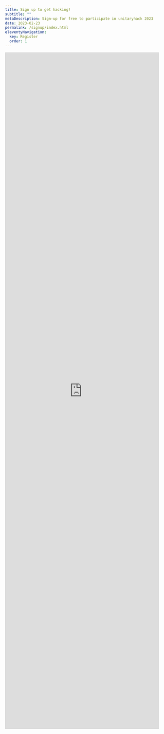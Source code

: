 ```yaml
---
title: Sign up to get hacking!
subtitle: ""
metaDescription: Sign-up for free to participate in unitaryhack 2023
date: 2023-02-23
permalink: /signup/index.html
eleventyNavigation:
  key: Register
  order: 1
---
```

<script src="https://static.airtable.com/js/embed/embed_snippet_v1.js"></script><iframe class="airtable-embed airtable-dynamic-height" src="https://airtable.com/embed/shrKvcL9mtkuWJmg6?backgroundColor=yellow" frameborder="0" onmousewheel="" width="100%" height="2223" style="background: transparent; border: 1px solid #ccc;"></iframe>